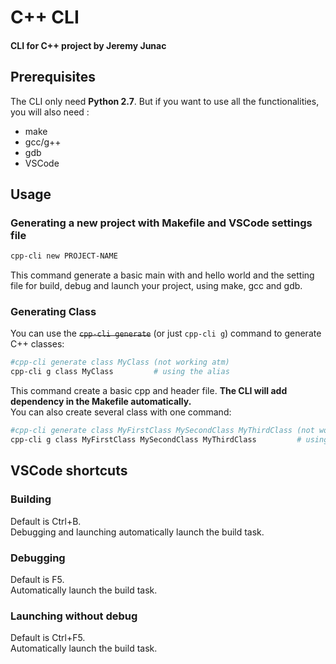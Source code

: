 # C++ CLI
#### CLI for C++ project by Jeremy Junac

## Prerequisites
The CLI only need **Python 2.7**. But if you want to use all the functionalities, you will also need :
* make
* gcc/g++
* gdb
* VSCode 

## Usage

### Generating a new project with Makefile and VSCode settings file
```bash
cpp-cli new PROJECT-NAME
```
This command generate a basic main with and hello world and the setting file for build, debug and launch your project, using make, gcc and gdb.

### Generating Class
You can use the ~~`cpp-cli generate`~~ (or just `cpp-cli g`) command to generate C++ classes:
```bash
#cpp-cli generate class MyClass (not working atm)
cpp-cli g class MyClass         # using the alias
```
This command create a basic cpp and header file. **The CLI will add dependency in the Makefile automatically.**<br/>
You can also create several class with one command:
```bash
#cpp-cli generate class MyFirstClass MySecondClass MyThirdClass (not working atm)
cpp-cli g class MyFirstClass MySecondClass MyThirdClass         # using the alias
```

## VSCode shortcuts

### Building
Default is Ctrl+B.<br/>
Debugging and launching automatically launch the build task.

### Debugging
Default is F5.<br/>
Automatically launch the build task.

### Launching without debug
Default is Ctrl+F5.<br/>
Automatically launch the build task.